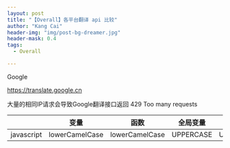 ```yaml
---
layout: post
title: "【Overall】各平台翻译 api 比较"
author: "Kang Cai"
header-img: "img/post-bg-dreamer.jpg"
header-mask: 0.4
tags:
  - Overall

---
```


Google

https://translate.google.cn

大量的相同IP请求会导致Google翻译接口返回 429 Too many requests



|       |   变量  | 函数 | 全局变量 | 常量 |
| :---: | :---: | :---:  | :---: | :---:  |
| javascript |  lowerCamelCase  | lowerCamelCase | UPPERCASE | UPPERCASE |